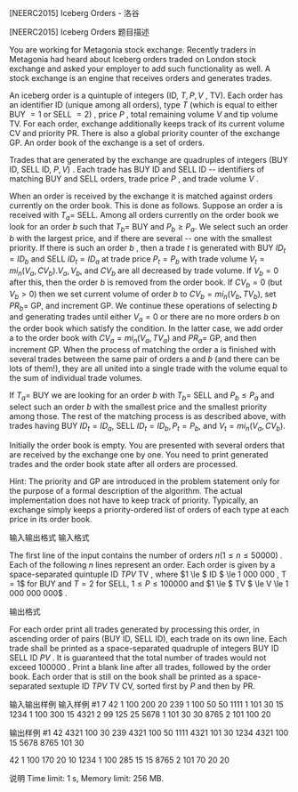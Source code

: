 



[NEERC2015] Iceberg Orders - 洛谷














[NEERC2015] Iceberg Orders
题目描述


You are working for Metagonia stock exchange. Recently traders in Metagonia had heard about Iceberg orders traded on London stock exchange and asked your employer to add such functionality as well. A stock exchange is an engine that receives orders and generates trades.

An iceberg order is a quintuple of integers (ID, $T , P , V$ , TV). Each order has an identifier ID (unique among all orders), type $T$ (which is equal to either BUY $= 1$ or SELL $= 2)$ , price $P$ , total remaining volume $V$ and tip volume TV. For each order, exchange additionally keeps track of its current volume CV and priority PR. There is also a global priority counter of the exchange GP. An order book of the exchange is a set of orders.

Trades that are generated by the exchange are quadruples of integers (BUY ID, SELL ID, $P , V)$ . Each trade has BUY ID and SELL ID -- identifiers of matching BUY and SELL orders, trade price $P$ , and trade volume $V$ .

When an order is received by the exchange it is matched against orders currently on the order book. This is done as follows. Suppose an order a is received with $T_{a} =$ SELL. Among all orders currently on the order book we look for an order $b$ such that $T_{b} =$ BUY and $P_{b} \ge P_{a}.$ We select such an order $b$ with the largest price, and if there are several -- one with the smallest priority. If there is such an order $b$ , then a trade $t$ is generated with BUY $ID_{t} = ID_{b}$ and SELL $ID_{t} = ID_{a}$ at trade price $P_{t} = P_{b}$ with trade volume $V_{t} = mi_n(V_{a}, CV_{b}). V_{a}, V_{b},$ and $CV_{b}$ are all decreased by trade volume. If $V_{b} = 0$ after this, then the order $b$ is removed from the order book. If $CV_{b} = 0$ (but $V_{b} > 0)$ then we set current volume of order $b$ to $CV_{b} = mi_n(V_{b}, TV_{b}),$ set $PR_{b} =$ GP, and increment GP. We continue these operations of selecting $b$ and generating trades until either $V_{a} = 0$ or there are no more orders $b$ on the order book which satisfy the condition. In the latter case, we add order a to the order book with $CV_{a} = mi_n(V_{a}, TV_{a})$ and $PR_{a} =$ GP, and then increment GP. When the process of matching the order a is finished with several trades between the same pair of orders a and $b$ (and there can be lots of them!), they are all united into a single trade with the volume equal to the sum of individual trade volumes.

If $T_{a} =$ BUY we are looking for an order $b$ with $T_{b} =$ SELL and $P_{b} \le P_{a}$ and select such an order $b$ with the smallest price and the smallest priority among those. The rest of the matching process is as described above, with trades having BUY $ID_{t} = ID_{a},$ SELL $ID_{t} = ID_{b}, P_{t} = P_{b},$ and $V_{t} = mi_n(V_{a}, CV_{b}).$

Initially the order book is empty. You are presented with several orders that are received by the exchange one by one. You need to print generated trades and the order book state after all orders are processed.

Hint: The priority and GP are introduced in the problem statement only for the purpose of a formal description of the algorithm. The actual implementation does not have to keep track of priority. Typically, an exchange simply keeps a priority-ordered list of orders of each type at each price in its order book.


输入输出格式
输入格式



The first line of the input contains the number of orders $n (1 \le n \le 50 000)$ . Each of the following $n$ lines represent an order. Each order is given by a space-separated quintuple ID $T P V$ TV , where $1 \le $ ID $ \le 1 000 000 , T = 1$ for BUY and $T = 2$ for SELL, $1 \le P \le 100 000$ and $1 \le $ TV $ \le V \le 1 000 000 000$ .


输出格式



For each order print all trades generated by processing this order, in ascending order of pairs (BUY ID, SELL ID), each trade on its own line. Each trade shall be printed as a space-separated quadruple of integers BUY ID SELL ID $P V$ . It is guaranteed that the total number of trades would not exceed $100 000$ . Print a blank line after all trades, followed by the order book. Each order that is still on the book shall be printed as a space-separated sextuple ID $T P V$ TV CV, sorted first by $P$ and then by PR.


输入输出样例
输入样例 #1
7
42 1 100 200 20
239 1 100 50 50
1111 1 101 30 15
1234 1 100 300 15
4321 2 99 125 25
5678 1 101 30 30
8765 2 101 100 20

输出样例 #1
42 4321 100 30
239 4321 100 50
1111 4321 101 30
1234 4321 100 15
5678 8765 101 30

42 1 100 170 20 10
1234 1 100 285 15 15
8765 2 101 70 20 20

说明
Time limit: 1 s, Memory limit: 256 MB. 








